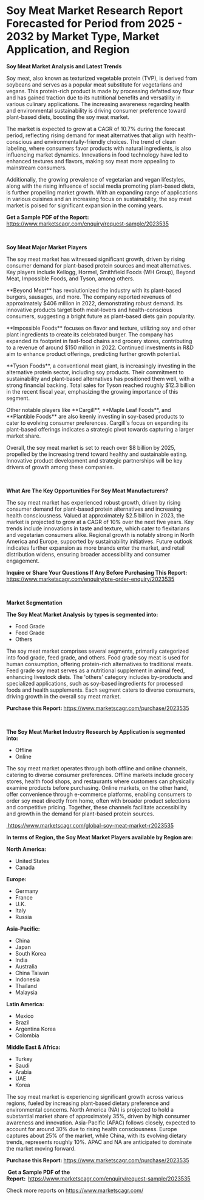 <p><h1>Soy Meat Market Research Report Forecasted for Period from 2025 -  2032 by Market Type, Market Application, and Region</h1></p><p><strong>Soy Meat Market Analysis and Latest Trends</strong></p>
<p><p>Soy meat, also known as texturized vegetable protein (TVP), is derived from soybeans and serves as a popular meat substitute for vegetarians and vegans. This protein-rich product is made by processing defatted soy flour and has gained traction due to its nutritional benefits and versatility in various culinary applications. The increasing awareness regarding health and environmental sustainability is driving consumer preference toward plant-based diets, boosting the soy meat market.</p><p>The market is expected to grow at a CAGR of 10.7% during the forecast period, reflecting rising demand for meat alternatives that align with health-conscious and environmentally-friendly choices. The trend of clean labeling, where consumers favor products with natural ingredients, is also influencing market dynamics. Innovations in food technology have led to enhanced textures and flavors, making soy meat more appealing to mainstream consumers. </p><p>Additionally, the growing prevalence of vegetarian and vegan lifestyles, along with the rising influence of social media promoting plant-based diets, is further propelling market growth. With an expanding range of applications in various cuisines and an increasing focus on sustainability, the soy meat market is poised for significant expansion in the coming years.</p></p>
<p><strong>Get a Sample PDF of the Report:&nbsp;</strong> <a href="https://www.marketscagr.com/enquiry/request-sample/2023535?utm_campaign=3172&utm_medium=2&utm_source=Github&utm_content=ia&utm_term=07042025&utm_id=soy-meat">https://www.marketscagr.com/enquiry/request-sample/2023535</a></p>
<p>&nbsp;</p>
<p><strong>Soy Meat Major Market Players</strong></p>
<p><p>The soy meat market has witnessed significant growth, driven by rising consumer demand for plant-based protein sources and meat alternatives. Key players include Kellogg, Hormel, Smithfield Foods (WH Group), Beyond Meat, Impossible Foods, and Tyson, among others. </p><p>**Beyond Meat** has revolutionized the industry with its plant-based burgers, sausages, and more. The company reported revenues of approximately $406 million in 2022, demonstrating robust demand. Its innovative products target both meat-lovers and health-conscious consumers, suggesting a bright future as plant-based diets gain popularity.</p><p>**Impossible Foods** focuses on flavor and texture, utilizing soy and other plant ingredients to create its celebrated burger. The company has expanded its footprint in fast-food chains and grocery stores, contributing to a revenue of around $150 million in 2022. Continued investments in R&D aim to enhance product offerings, predicting further growth potential.</p><p>**Tyson Foods**, a conventional meat giant, is increasingly investing in the alternative protein sector, including soy products. Their commitment to sustainability and plant-based alternatives has positioned them well, with a strong financial backing. Total sales for Tyson reached roughly $12.3 billion in the recent fiscal year, emphasizing the growing importance of this segment.</p><p>Other notable players like **Cargill**, **Maple Leaf Foods**, and **Plantible Foods** are also keenly investing in soy-based products to cater to evolving consumer preferences. Cargill's focus on expanding its plant-based offerings indicates a strategic pivot towards capturing a larger market share.</p><p>Overall, the soy meat market is set to reach over $8 billion by 2025, propelled by the increasing trend toward healthy and sustainable eating. Innovative product development and strategic partnerships will be key drivers of growth among these companies.</p></p>
<p>&nbsp;</p>
<p><strong>What Are The Key Opportunities For Soy Meat Manufacturers?</strong></p>
<p><p>The soy meat market has experienced robust growth, driven by rising consumer demand for plant-based protein alternatives and increasing health consciousness. Valued at approximately $2.5 billion in 2023, the market is projected to grow at a CAGR of 10% over the next five years. Key trends include innovations in taste and texture, which cater to flexitarians and vegetarian consumers alike. Regional growth is notably strong in North America and Europe, supported by sustainability initiatives. Future outlook indicates further expansion as more brands enter the market, and retail distribution widens, ensuring broader accessibility and consumer engagement.</p></p>
<p><strong>Inquire or Share Your Questions If Any Before Purchasing This Report:</strong> <a href="https://www.marketscagr.com/enquiry/pre-order-enquiry/2023535?utm_campaign=3172&utm_medium=2&utm_source=Github&utm_content=ia&utm_term=07042025&utm_id=soy-meat">https://www.marketscagr.com/enquiry/pre-order-enquiry/2023535</a></p>
<p>&nbsp;</p>
<p><strong>Market Segmentation</strong></p>
<p><strong>The Soy Meat Market Analysis by types is segmented into:</strong></p>
<p><ul><li>Food Grade</li><li>Feed Grade</li><li>Others</li></ul></p>
<p><p>The soy meat market comprises several segments, primarily categorized into food grade, feed grade, and others. Food grade soy meat is used for human consumption, offering protein-rich alternatives to traditional meats. Feed grade soy meat serves as a nutritional supplement in animal feed, enhancing livestock diets. The 'others' category includes by-products and specialized applications, such as soy-based ingredients for processed foods and health supplements. Each segment caters to diverse consumers, driving growth in the overall soy meat market.</p></p>
<p><strong>Purchase this Report:&nbsp;</strong><a href="https://www.marketscagr.com/purchase/2023535?utm_campaign=3172&utm_medium=2&utm_source=Github&utm_content=ia&utm_term=07042025&utm_id=soy-meat">https://www.marketscagr.com/purchase/2023535</a></p>
<p>&nbsp;</p>
<p><strong>The Soy Meat Market Industry Research by Application is segmented into:</strong></p>
<p><ul><li>Offline</li><li>Online</li></ul></p>
<p><p>The soy meat market operates through both offline and online channels, catering to diverse consumer preferences. Offline markets include grocery stores, health food shops, and restaurants where customers can physically examine products before purchasing. Online markets, on the other hand, offer convenience through e-commerce platforms, enabling consumers to order soy meat directly from home, often with broader product selections and competitive pricing. Together, these channels facilitate accessibility and growth in the demand for plant-based protein sources.</p></p>
<p><a href="https://www.marketscagr.com/global-soy-meat-market-r2023535?utm_campaign=3172&utm_medium=2&utm_source=Github&utm_content=ia&utm_term=07042025&utm_id=soy-meat">&nbsp;https://www.marketscagr.com/global-soy-meat-market-r2023535</a></p>
<p><strong>In terms of Region, the Soy Meat Market Players available by Region are:</strong></p>
<p>
    <p> <strong> North America: </strong>
        <ul>
            <li>United States</li>
            <li>Canada</li>
        </ul>
        </p> 
    <p> <strong> Europe: </strong>
        <ul>
            <li>Germany</li>
            <li>France</li>
            <li>U.K.</li>
            <li>Italy</li>
            <li>Russia</li>
        </ul>
        </p> 
    <p> <strong> Asia-Pacific: </strong>
        <ul>
            <li>China</li>
            <li>Japan</li>
            <li>South Korea</li>
            <li>India</li>
            <li>Australia</li>
            <li>China Taiwan</li>
            <li>Indonesia</li>
            <li>Thailand</li>
            <li>Malaysia</li>
        </ul>
        </p> 
    <p> <strong> Latin America: </strong>
        <ul>
            <li>Mexico</li>
            <li>Brazil</li>
            <li>Argentina Korea</li>
            <li>Colombia</li>
        </ul>
        </p> 
    <p> <strong> Middle East & Africa: </strong>
        <ul>
            <li>Turkey</li>
            <li>Saudi</li>
            <li>Arabia</li>
            <li>UAE</li>
            <li>Korea</li>
        </ul>
    </p>
    </p>
<p><p>The soy meat market is experiencing significant growth across various regions, fueled by increasing plant-based dietary preference and environmental concerns. North America (NA) is projected to hold a substantial market share of approximately 35%, driven by high consumer awareness and innovation. Asia-Pacific (APAC) follows closely, expected to account for around 30% due to rising health consciousness. Europe captures about 25% of the market, while China, with its evolving dietary trends, represents roughly 10%. APAC and NA are anticipated to dominate the market moving forward.</p></p>
<p><strong>Purchase this Report: </strong><a href="https://www.marketscagr.com/purchase/2023535?utm_campaign=3172&utm_medium=2&utm_source=Github&utm_content=ia&utm_term=07042025&utm_id=soy-meat">https://www.marketscagr.com/purchase/2023535</a></p>
<p>&nbsp;<strong>Get a Sample PDF of the Report:&nbsp;&nbsp;</strong><a href="https://www.marketscagr.com/enquiry/request-sample/2023535?utm_campaign=3172&utm_medium=2&utm_source=Github&utm_content=ia&utm_term=07042025&utm_id=soy-meat">https://www.marketscagr.com/enquiry/request-sample/2023535</a></p>
<p><strong></strong></p>
<p>Check more reports on <a href="https://www.marketscagr.com/?utm_campaign=3172&utm_medium=2&utm_source=Github&utm_content=ia&utm_term=07042025&utm_id=soy-meat">https://www.marketscagr.com/</a></p>